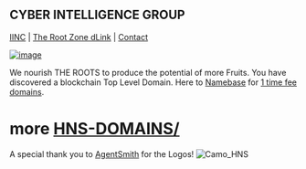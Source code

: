 ## CYBER INTELLIGENCE GROUP

[IINC](https://dlink.iinc.hns.to/) | [The Root Zone dLink](https://therootzone.hns.to/) | [Contact](https://innerinetcompany.webflow.io/contact)

[![image](https://user-images.githubusercontent.com/37987346/101999396-a37e4380-3caa-11eb-8cc6-e61fb53c7855.png)](http://shapereality.innerinetcompany.hns.to/)

We nourish THE ROOTS to produce the potential of more Fruits.
You have discovered a blockchain Top Level Domain. Here to [Namebase](https://namebase.io/) for [1 time fee domains](http://home.1timefeedomains/). 

# more [HNS-DOMAINS/](http://home.hns-domains.hns.to/)

A special thank you to [AgentSmith](Namesake.Domains) for the Logos!
![Camo_HNS](https://user-images.githubusercontent.com/37987346/90909304-90660180-e3a3-11ea-8828-6be27cfa4029.png)
